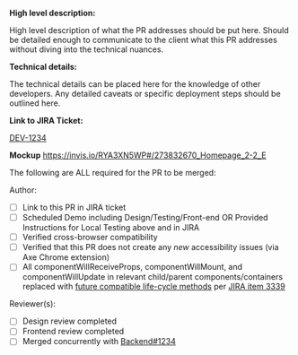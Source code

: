 **High level description:**

High level description of what the PR addresses should be put here. Should be detailed enough to communicate to the client what this PR addresses without diving into the technical nuances.

**Technical details:**

The technical details can be placed here for the knowledge of other developers. Any detailed caveats or specific deployment steps should be outlined here.

**Link to JIRA Ticket:**

[DEV-1234](https://federal-spending-transparency.atlassian.net/browse/DEV-1234)

**Mockup**
https://invis.io/RYA3XN5WP#/273832670_Homepage_2-2_E

The following are ALL required for the PR to be merged:

Author: 
- [ ] Link to this PR in JIRA ticket
- [ ] Scheduled Demo including Design/Testing/Front-end OR Provided Instructions for Local Testing above and in JIRA
- [ ] Verified cross-browser compatibility
- [ ] Verified that this PR does not create any *new* accessibility issues (via Axe Chrome extension)
- [ ] All componentWillReceiveProps, componentWillMount, and componentWillUpdate in relevant child/parent components/containers replaced with [future compatible life-cycle methods](https://reactjs.org/blog/2018/03/27/update-on-async-rendering.html) per [JIRA item 3339](https://federal-spending-transparency.atlassian.net/browse/DEV-3339)

Reviewer(s):
- [ ] Design review completed
- [ ] Frontend review completed
- [ ] Merged concurrently with [Backend#1234](https://github.com/fedspendingtransparency/data-act-broker-backend/pull/1234)